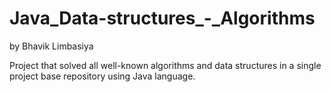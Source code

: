 # Java_Data-structures_-_Algorithms

by Bhavik Limbasiya

Project that solved all well-known algorithms and data structures in a single project base repository using Java language.
